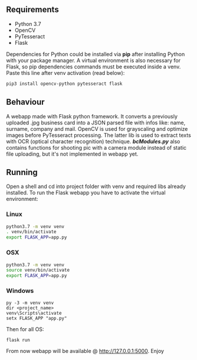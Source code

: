 
<h2>Requirements</h2>

- Python 3.7
- OpenCV
- PyTesseract
- Flask

Dependencies for Python could be installed via **pip** after installing Python with your package manager.
A virtual environment is also necessary for Flask, so pip dependencies commands must be executed inside a venv. Paste this line
after venv activation (read below):

```sh
pip3 install opencv-python pytesseract flask
```

<h2>Behaviour</h2>

A webapp made with Flask python framework. It converts a previously uploaded .jpg business card into a JSON parsed file with infos like: name, surname, company and mail.
OpenCV is used for grayscaling and optimize images before PyTesseract processing. The latter lib is used to extract texts with OCR (optical character recognition) technique.
_**bcModules.py**_ also contains functions for shooting pic with a camera module instead of static file uploading, but it's not implemented in webapp yet.



<h2>Running</h2>

Open a shell and cd into project folder with venv and required libs already installed.
To run the Flask webapp you have to activate the virtual environment:

<h3>Linux</h3>

```sh
python3.7 -m venv venv
. venv/bin/activate 
export FLASK_APP=app.py
```

<h3>OSX</h3>

```sh
python3.7 -m venv venv
source venv/bin/activate
export FLASK_APP=app.py
```
  
<h3>Windows</h3>

```batch
py -3 -m venv venv
dir <project_name>
venv\Scripts\activate
setx FLASK_APP "app.py"
```

Then for all OS: 

```
flask run
```

From now webapp will be available @ http://127.0.0.1:5000. Enjoy

